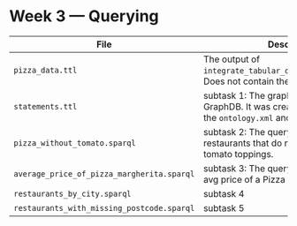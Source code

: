# Week 3 — Querying

| File                                       | Description                                                                                                           |
|--------------------------------------------|-----------------------------------------------------------------------------------------------------------------------|
| `pizza_data.ttl`                           | The output of `integrate_tabular_data_with_ontology.py`. Does not contain the ontology.                               |
| `statements.ttl`                           | subtask 1: The graph exported from GraphDB. It was created by importing both the `ontology.xml` and `pizza_data.ttl`. |
| `pizza_without_tomato.sparql`              | subtask 2: The query which fetches all restaurants that do not offer Pizza with tomato toppings.                      |
| `average_price_of_pizza_margherita.sparql` | subtask 3: The query which fetches the avg price of a Pizza Margherita                                                |
| `restaurants_by_city.sparql`               | subtask 4                                                                                                             |
| `restaurants_with_missing_postcode.sparql` | subtask 5                                                                                                             |
